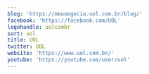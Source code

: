 ```yaml
---
blog: 'https://meunegocio.uol.com.br/blog/'
facebook: 'https://facebook.com/UOL'
logohandle: uolcombr
sort: uol
title: UOL
twitter: UOL
website: 'https://www.uol.com.br/'
youtube: 'https://youtube.com/user/uol'
---
```

